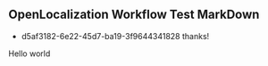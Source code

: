 ## OpenLocalization Workflow Test MarkDown
* d5af3182-6e22-45d7-ba19-3f9644341828 
thanks!

Hello world